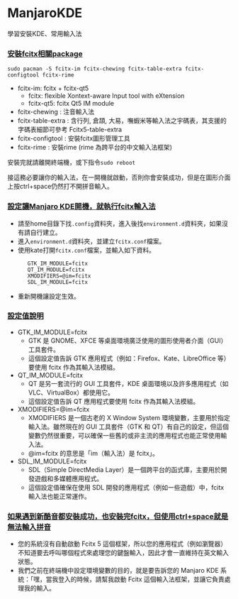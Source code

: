 # ManjaroKDE
學習安裝KDE、常用輸入法

### <ins>安裝fcitx相關package</ins>

`sudo pacman -S fcitx-im fcitx-chewing fcitx-table-extra fcitx-configtool fcitx-rime`

* fcitx-im: fcitx + fcitx-qt5
  * fcitx: flexible Xontext-aware Input tool with eXtension
  * fcitx-qt5: fcitx Qt5 IM module
* fcitx-chewing : 注音輸入法
* fcitx-table-extra : 含行列, 倉頡, 大易，嘸蝦米等輸入法之宇碼表，其支援的字碼表細節可參考 Fcitx5-table-extra
* fcitx-configtool : 安裝fcitx圖形管理工具
* fcitx-rime : 安裝rime (rime 為跨平台的中文輸入法框架)

安裝完就請離開終端機，或下指令`sudo reboot`

接這務必要讓你的輸入法，在一開機就啟動，否則你會安裝成功，但是在圖形介面上按ctrl+space仍然打不開拼音輸入。

### <ins>設定讓Manjaro KDE開機，就執行fcitx輸入法</ins>
* 請至home目錄下找`.config`資料夾，進入後找`environment.d`資料夾，如果沒有請自行建立。
* 進入`environment.d`資料夾，並建立`fcitx.conf`檔案。
* 使用kate打開`fcitx.conf`檔案，並輸入如下資料。
  ```
     GTK_IM_MODULE=fcitx
     QT_IM_MODULE=fcitx
     XMODIFIERS=@im=fcitx
     SDL_IM_MODULE=fcitx
  ```
* 重新開機讓設定生效。

### <ins>設定值說明</ins>
*  GTK_IM_MODULE=fcitx
   * GTK 是 GNOME、XFCE 等桌面環境廣泛使用的圖形使用者介面（GUI）工具套件。
   * 這個設定值告訴 GTK 應用程式（例如：Firefox、Kate、LibreOffice 等）要使用 fcitx 作為其輸入法模組。
*  QT_IM_MODULE=fcitx
   * QT 是另一套流行的 GUI 工具套件，KDE 桌面環境以及許多應用程式（如 VLC、VirtualBox）都使用它。
   * 這個設定值告訴 QT 應用程式要使用 fcitx 作為其輸入法模組。
*  XMODIFIERS=@im=fcitx
   * XMODIFIERS 是一個古老的 X Window System 環境變數，主要用於指定輸入法。雖然現在的 GUI 工具套件（GTK 和 QT）有自己的設定，但這個變數仍然很重要，可以確保一些舊的或非主流的應用程式也能正常使用輸入法。
   * @im=fcitx 的意思是「im（輸入法）是 fcitx」。
*  SDL_IM_MODULE=fcitx
   * SDL（Simple DirectMedia Layer）是一個跨平台的函式庫，主要用於開發遊戲和多媒體應用程式。
   * 這個設定值確保在使用 SDL 開發的應用程式（例如一些遊戲）中，fcitx 輸入法也能正常運作。    


### <ins>如果遇到新酷音都安裝成功，也安裝完fcitx，但使用ctrl+space就是無法輸入拼音</ins>
* 您的系統沒有自動啟動 Fcitx 5 這個框架，所以您的應用程式（例如瀏覽器）不知道要去呼叫哪個程式來處理您的鍵盤輸入，因此才會一直維持在英文輸入狀態。
* 我們之前在終端機中設定環境變數的目的，就是要告訴您的 Manjaro KDE 系統：「嘿，當我登入的時候，請幫我啟動 Fcitx 這個輸入法框架，並讓它負責處理我的輸入。



